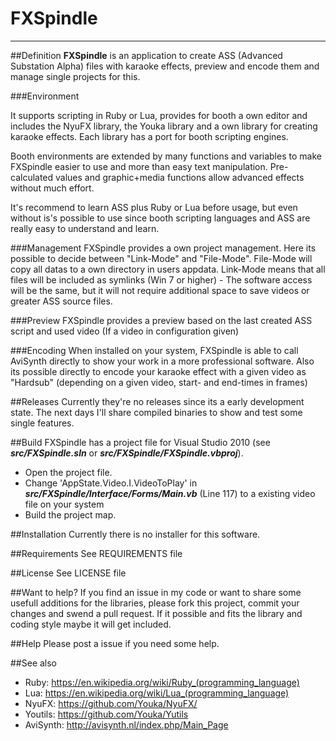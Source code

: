 # FXSpindle
---
##Definition
**FXSpindle** is an application to create ASS (Advanced Substation Alpha) files with karaoke effects, preview and encode them and manage single projects for this.

###Environment

It supports scripting in Ruby or Lua, provides for booth a own editor and includes the NyuFX library, the Youka library and a own library for creating karaoke effects.
Each library has a port for booth scripting engines.

Booth environments are extended by many functions and variables to make FXSpindle easier to use and more than easy text manipulation.
Pre-calculated values and graphic+media functions allow advanced effects without much effort.

It's recommend to learn ASS plus Ruby or Lua before usage, but even without is's possible to use since booth scripting languages and ASS are really easy to understand and learn.

###Management
FXSpindle provides a own project management. Here its possible to decide between "Link-Mode" and "File-Mode".
File-Mode will copy all datas to a own directory in users appdata.
Link-Mode means that all files will be included as symlinks (Win 7 or higher) - The software access will be the same, but it will not require additional space to save videos or greater ASS source files.

###Preview
FXSpindle provides a preview based on the last created ASS script and used video (If a video in configuration given)

###Encoding
When installed on your system, FXSpindle is able to call AviSynth directly to show your work in a more professional software.
Also its possible directly to encode your karaoke effect with a given video as "Hardsub" (depending on a given video, start- and end-times in frames)

##Releases
Currently they're no releases since its a early development state.
The next days I'll share compiled binaries to show and test some single features.

##Build
FXSpindle has a project file for Visual Studio 2010 (see ***src/FXSpindle.sln*** or ***src/FXSpindle/FXSpindle.vbproj***).

* Open the project file.
* Change 'AppState.Video.I.VideoToPlay' in ***src/FXSpindle/Interface/Forms/Main.vb*** (Line 117) to a existing video file on your system
* Build the project map.

##Installation
Currently there is no installer for this software.

##Requirements
See REQUIREMENTS file

##License
See LICENSE file

##Want to help?
If you find an issue in my code or want to share some usefull additions for the libraries, please fork this project, commit your changes and swend a pull request.
If it possible and fits the library and coding style maybe it will get included.

##Help
Please post a issue if you need some help.

##See also
* Ruby: https://en.wikipedia.org/wiki/Ruby_(programming_language)
* Lua: https://en.wikipedia.org/wiki/Lua_(programming_language)
* NyuFX: https://github.com/Youka/NyuFX/
* Youtils: https://github.com/Youka/Yutils
* AviSynth: http://avisynth.nl/index.php/Main_Page